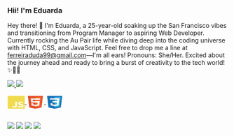 ### Hii! I'm Eduarda

Hey there! 🌟 I'm Eduarda, a 25-year-old soaking up the San Francisco vibes and transitioning from Program Manager to aspiring Web Developer. Currently rocking the Au Pair life while diving deep into the coding universe with HTML, CSS, and JavaScript. Feel free to drop me a line at ferreiraduda99@gmail.com—I'm all ears! Pronouns: She/Her. Excited about the journey ahead and ready to bring a burst of creativity to the tech world! ✨💖🚀

<div>
  <a href="https://github.com/flduda">
    <img height= "180em" src="https://github-readme-stats.vercel.app/api?username=flduda&show_icons=true&theme=buefy"/>
    <img height= "180em" src="https://github-readme-stats.vercel.app/api/top-langs/?username=flduda&show_icons=true&theme=buefy"/>
</div>
    
<div style="display: inline_block"><br>
  <img align="center" alt="Duda-JS" height="30" width="40" src="https://raw.githubusercontent.com/devicons/devicon/master/icons/javascript/javascript-plain.svg">
  <img align="center" alt="Duda-HTML" height="30" width="40" src="https://raw.githubusercontent.com/devicons/devicon/master/icons/html5/html5-original.svg">
  <img align="center" alt="Duda-CSS" height="30" width="40" src="https://raw.githubusercontent.com/devicons/devicon/master/icons/css3/css3-original.svg">
</div>

##

<div> 

  <a href="https://instagram.com/flduda" target="_blank"><img src="https://img.shields.io/badge/-Instagram-%23E4405F?style=for-the-badge&logo=instagram&logoColor=white" target="_blank"></a>
   <a href="https://discord.gg/3Rvjw7N7" target="_blank"><img src="https://img.shields.io/badge/Discord-7289DA?style=for-the-badge&logo=discord&logoColor=white" target="_blank"></a> 
  <a href = "mailto:ferreiraduda99@gmail.com"><img src="https://img.shields.io/badge/-Gmail-%23333?style=for-the-badge&logo=gmail&logoColor=white" target="_blank"></a>
  <a href="https://www.linkedin.com/in/eduardaflima/" target="_blank"><img src="https://img.shields.io/badge/-LinkedIn-%230077B5?style=for-the-badge&logo=linkedin&logoColor=white" target="_blank"></a> 
  
</div>
